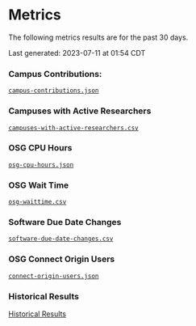 Metrics
=======

The following metrics results are for the past 30 days.

Last generated: 2023-07-11 at 01:54 CDT

### Campus Contributions:

[`campus-contributions.json`](campus-contributions.json)

### Campuses with Active Researchers

[`campuses-with-active-researchers.csv`](campuses-with-active-researchers.csv)

### OSG CPU Hours

[`osg-cpu-hours.json`](osg-cpu-hours.json)

### OSG Wait Time

[`osg-waittime.csv`](osg-waittime.csv)

### Software Due Date Changes

[`software-due-date-changes.csv`](software-due-date-changes.csv)

### OSG Connect Origin Users

[`connect-origin-users.json`](connect-origin-users.json)

### Historical Results

[Historical Results](historical-results)

